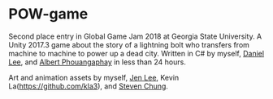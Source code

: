 # POW-game
Second place entry in Global Game Jam 2018 at Georgia State University.
A Unity 2017.3 game about the story of a lightning bolt who transfers from machine to machine to power up a dead city.
Written in C# by myself, [Daniel Lee](https://github.com/Gottsmillk), and [Albert Phouangaphay](https://github.com/TwinDissonance) in less than 24 hours.

Art and animation assets by myself, [Jen Lee](https://github.com/catsukidon), Kevin La(https://github.com/kla3), and [Steven Chung](https://github.com/lemonna).
